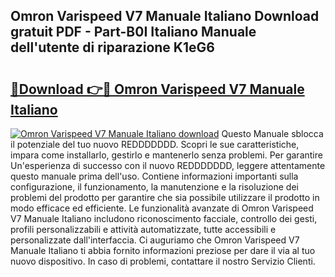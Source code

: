 ## Omron Varispeed V7 Manuale Italiano Download gratuit PDF - Part-B0I Italiano Manuale dell'utente di riparazione K1eG6

# <h2><a href="http://dfb926l.blite.top/?on=Omron+Varispeed+V7+Manuale+Italiano">🔗Download 👉🔴 Omron Varispeed V7 Manuale Italiano</a></h2>

[![Omron Varispeed V7 Manuale Italiano download](https://i.imgur.com/lujVjoI.png)](http://dfb926l.blite.top/?on=Omron+Varispeed+V7+Manuale+Italiano)
Questo Manuale sblocca il potenziale del tuo nuovo REDDDDDDD. Scopri le sue caratteristiche, impara come installarlo, gestirlo e mantenerlo senza problemi. Per garantire Un'esperienza di successo con il nuovo REDDDDDDD, leggere attentamente questo manuale prima dell'uso. Contiene informazioni importanti sulla configurazione, il funzionamento, la manutenzione e la risoluzione dei problemi del prodotto per garantire che sia possibile utilizzare il prodotto in modo efficace ed efficiente. Le funzionalità avanzate di Omron Varispeed V7 Manuale Italiano includono riconoscimento facciale, controllo dei gesti, profili personalizzabili e attività automatizzate, tutte accessibili e personalizzate dall'interfaccia. Ci auguriamo che Omron Varispeed V7 Manuale Italiano ti abbia fornito informazioni preziose per dare il via al tuo nuovo dispositivo. In caso di problemi, contattare il nostro Servizio Clienti.
